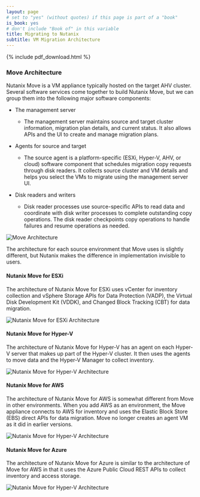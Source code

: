 ```yaml
---
layout: page
# set to "yes" (without quotes) if this page is part of a "book"
is_book: yes
# don't include "Book of" in this variable
title: Migrating to Nutanix
subtitle: VM Migration Architecture
---
```


{% include pdf_download.html %}
### Move Architecture

Nutanix Move is a VM appliance typically hosted on the target AHV cluster. Several software services come together to build Nutanix Move, but we can group them into the following major software components:


* The management server
  * The management server maintains source and target cluster information, migration plan details, and current status. It also allows APIs and the UI to create and manage migration plans.

* Agents for source and target
  * The source agent is a platform-specific (ESXi, Hyper-V, AHV, or cloud) software component that schedules migration copy requests through disk readers. It collects source cluster and VM details and helps you select the VMs to migrate using the management server UI.

* Disk readers and writers
  * Disk reader processes use source-specific APIs to read data and coordinate with disk writer processes to complete outstanding copy operations. The disk reader checkpoints copy operations to handle failures and resume operations as needed.

![Move Architecture](imagesv3/move_arch.jpeg)

The architecture for each source environment that Move uses is slightly different, but Nutanix makes the difference in implementation invisible to users.

#### Nutanix Move for ESXi
The architecture of Nutanix Move for ESXi uses vCenter for inventory collection and vSphere Storage APIs for Data Protection (VADP), the Virtual Disk Development Kit (VDDK), and Changed Block Tracking (CBT) for data migration.

![Nutanix Move for ESXi Architecture](imagesv3/esxi_migration.jpeg)

#### Nutanix Move for Hyper-V
The architecture of Nutanix Move for Hyper-V has an agent on each Hyper-V server that makes up part of the Hyper-V cluster. It then uses the agents to move data and the Hyper-V Manager to collect inventory.

![Nutanix Move for Hyper-V Architecture](imagesv3/hyperv_arch.jpeg)

#### Nutanix Move for AWS 
The architecture of Nutanix Move for AWS is somewhat different from Move in other environments. When you add AWS as an environment, the Move appliance connects to AWS for inventory and uses the Elastic Block Store (EBS) direct APIs for data migration. Move no longer creates an agent VM as it did in earlier versions.

![Nutanix Move for Hyper-V Architecture](imagesv3/aws_arch.jpeg)

#### Nutanix Move for Azure
The architecture of Nutanix Move for Azure is similar to the architecture of Move for AWS in that it uses the Azure Public Cloud REST APIs to collect inventory and access storage.

![Nutanix Move for Hyper-V Architecture](imagesv3/azure_arch.jpeg)